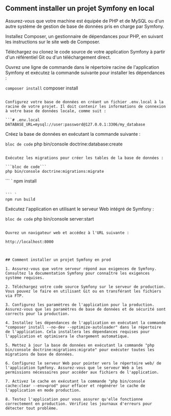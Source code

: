 

## Comment installer un projet Symfony en local

Assurez-vous que votre machine est équipée de PHP et de MySQL ou d'un autre système de gestion de base de données pris en charge par Symfony.

Installez Composer, un gestionnaire de dépendances pour PHP, en suivant les instructions sur le site web de Composer.

Téléchargez ou clonez le code source de votre application Symfony à partir d'un référentiel Git ou d'un téléchargement direct.

Ouvrez une ligne de commande dans le répertoire racine de l'application Symfony et exécutez la commande suivante pour installer les dépendances :

```composer install```
composer install
```

Configurez votre base de données en créant un fichier .env.local à la racine de votre projet. Il doit contenir les informations de connexion à votre base de données locale, comme suit :

```# .env.local
DATABASE_URL=mysql://user:password@127.0.0.1:3306/my_database
```

Créez la base de données en exécutant la commande suivante :

```bloc de code```
php bin/console doctrine:database:create
```

Exécutez les migrations pour créer les tables de la base de données :

```bloc de code```
php bin/console doctrine:migrations:migrate
```

``` `
npm install
```

``` `
npm run build
```

Exécutez l'application en utilisant le serveur Web intégré de Symfony :

```bloc de code```
php bin/console server:start
```

Ouvrez un navigateur web et accédez à l'URL suivante :

http://localhost:8000



## Comment installer un projet Symfony en prod

1. Assurez-vous que votre serveur répond aux exigences de Symfony. Consultez la documentation Symfony pour connaître les exigences système requises.

2. Téléchargez votre code source Symfony sur le serveur de production. Vous pouvez le faire en utilisant Git ou en transférant les fichiers via FTP.

3. Configurez les paramètres de l'application pour la production. Assurez-vous que les paramètres de base de données et de sécurité sont corrects pour la production.

4. Installez les dépendances de l'application en exécutant la commande "composer install --no-dev --optimize-autoloader" dans le répertoire de l'application. Cela installera les dépendances requises pour l'application et optimisera le chargement automatique.

5. Mettez à jour la base de données en exécutant la commande "php bin/console doctrine:migrations:migrate" pour exécuter toutes les migrations de base de données.

6. Configurez le serveur Web pour pointer vers le répertoire web/ de l'application Symfony. Assurez-vous que le serveur Web a les permissions nécessaires pour accéder aux fichiers de l'application.

7. Activez le cache en exécutant la commande "php bin/console cache:clear --env=prod" pour effacer et régénérer le cache de l'application en mode production.

8. Testez l'application pour vous assurer qu'elle fonctionne correctement en production. Vérifiez les journaux d'erreurs pour détecter tout problème.


